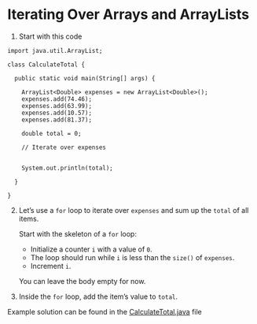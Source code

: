 # Iterating Over Arrays and ArrayLists

1. Start with this code

```
import java.util.ArrayList;

class CalculateTotal {
  
  public static void main(String[] args) {
    
    ArrayList<Double> expenses = new ArrayList<Double>();
    expenses.add(74.46);
    expenses.add(63.99);
    expenses.add(10.57);
    expenses.add(81.37);
    
    double total = 0;
    
    // Iterate over expenses
    
    
    System.out.println(total);
    
  }
  
}
```

2. Let’s use a ```for``` loop to iterate over ```expenses``` and sum up the ```total``` of all items.

	Start with the skeleton of a ```for``` loop:

	- Initialize a counter ```i``` with a value of ```0```.
	- The loop should run while ```i``` is less than the ```size()``` of ```expenses```.
	- Increment ```i```.

	You can leave the body empty for now.

3. Inside the ```for``` loop, add the item’s value to ```total```.

Example solution can be found in the [CalculateTotal.java](https://github.com/upliftdev/Foundations/blob/main/7.Loops/Iterating_Over_Arrays_and_ArrayLists/src/main/java/com/examples/loops/CalculateTotal.java) file